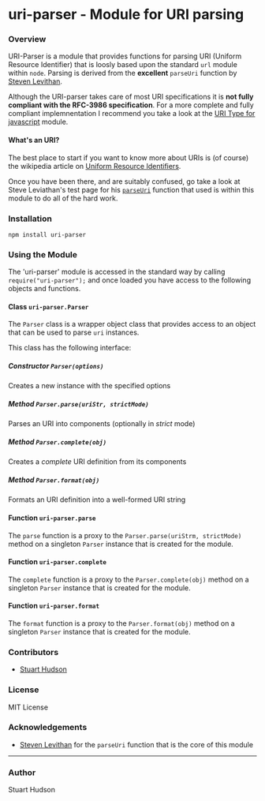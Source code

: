 uri-parser - Module for URI parsing
==========

### Overview

URI-Parser is a module that provides functions for parsing URI (Uniform Resource Identifier) that is loosly 
based upon the standard `url` module within `node`.  Parsing is derived from the **excellent** `parseUri` 
function by [Steven Levithan](http://stevenlevithan.com).

Although the URI-parser takes care of most URI specifications it is **not fully compliant with the RFC-3986 
specification**. For a more complete and fully compliant implemnentation I recommend you take a look at 
the [URI Type for javascript](https://github.com/webr3/URI) module.

#### What's an URI?

The best place to start if you want to know more about URIs is (of course) the wikipedia article on
[Uniform Resource Identifiers](http://en.wikipedia.org/wiki/Uniform_Resource_Identifier).

Once you have been there, and are suitably confused, go take a look at Steve Leviathan's test page for 
his [`parseUri`](http://stevenlevithan.com/demo/parseuri/js/) function that used is within this module to 
do all of the hard work.

### Installation
	npm install uri-parser

### Using the Module
The 'uri-parser' module is accessed in the standard way by calling `require("uri-parser");` and once loaded 
you have access to the following objects and functions.

#### Class `uri-parser.Parser`
The `Parser` class is a wrapper object class that provides access to an object that can be 
used to parse `uri` instances.

This class has the following interface:

##### Constructor `Parser(options)`
Creates a new instance with the specified options

##### Method `Parser.parse(uriStr, strictMode)`
Parses an URI into components (optionally in *strict* mode)

##### Method `Parser.complete(obj)`
Creates a *complete* URI definition from its components

##### Method `Parser.format(obj)`
Formats an URI definition into a well-formed URI string

#### Function `uri-parser.parse`
The `parse` function is a proxy to the `Parser.parse(uriStrm, strictMode)` method on a singleton `Parser`
instance that is created for the module.

#### Function `uri-parser.complete`
The `complete` function is a proxy to the `Parser.complete(obj)` method on a singleton `Parser`
instance that is created for the module.

#### Function `uri-parser.format`
The `format` function is a proxy to the `Parser.format(obj)` method on a singleton `Parser`
instance that is created for the module.

### Contributors
- [Stuart Hudson](https://github.com/goulash1971)

### License
MIT License

### Acknowledgements
- [Steven Levithan](http://stevenlevithan.com) for the `parseUri` function that is the core of this module

---
### Author
Stuart Hudson		 

